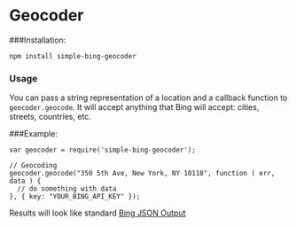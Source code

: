 # Geocoder

###Installation:

    npm install simple-bing-geocoder

### Usage

You can pass a string representation of a location and a callback function to `geocoder.geocode`. It will accept anything that Bing will accept: cities, streets, countries, etc.

###Example:

	var geocoder = require('simple-bing-geocoder');

	// Geocoding
	geocoder.geocode("350 5th Ave, New York, NY 10118", function ( err, data ) {
	  // do something with data
	}, { key: "YOUR_BING_API_KEY" });

Results will look like standard [Bing JSON Output](http://msdn.microsoft.com/en-us/library/ff701714.aspx)